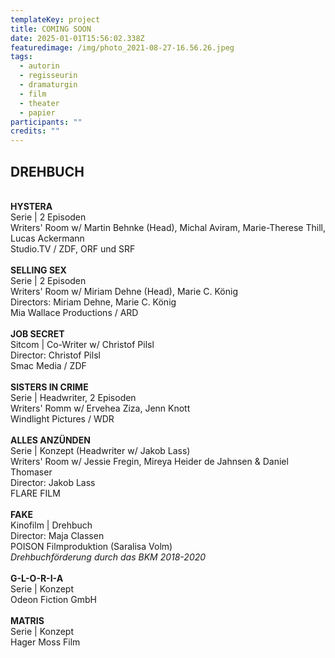 ```yaml
---
templateKey: project
title: COMING SOON
date: 2025-01-01T15:56:02.338Z
featuredimage: /img/photo_2021-08-27-16.56.26.jpeg
tags:
  - autorin
  - regisseurin
  - dramaturgin
  - film
  - theater
  - papier
participants: ""
credits: ""
---
```

## **DREHBUCH**

\
**HYSTERA**\
Serie | 2 Episoden\
Writers' Room w/ Martin Behnke (Head), Michal Aviram, Marie-Therese Thill, Lucas Ackermann\
Studio.TV / ZDF, ORF und SRF\
\
**SELLING SEX** \
Serie | 2 Episoden\
Writers' Room w/ Miriam Dehne (Head), Marie C. König\
Directors: Miriam Dehne, Marie C. König\
Mia Wallace Productions / ARD\
\
**JOB SECRET**﻿\
Sitcom | Co-Writer w/ Christof Pilsl﻿\
Director: Christof Pilsl﻿\
Smac Media / ZDF\
\
**SISTERS IN CRIME**\
Serie | Headwriter, 2 Episoden\
Writers' Romm w/ Ervehea Ziza, Jenn Knott\
Windlight Pictures / WDR\
\
**ALLES ANZÜNDEN**\
﻿Serie | Konzept (Headwriter w/ Jakob Lass)\
Writers' Room w/ Jessie Fregin, Mireya Heider de Jahnsen & Daniel Thomaser\
Director: Jakob Lass\
FLARE FILM\
\
**FAKE**\
Kinofilm | Drehbuch\
Director: Maja Classen\
POISON Filmproduktion (Saralisa Volm)\
﻿*Drehbuchförderung durch das BKM 2018-2020*\
\
**G-L-O-R-I-A**\
Serie | Konzept\
Odeon Fiction GmbH\
\
**MATRIS**\
Serie | Konzept\
Hager Moss Film